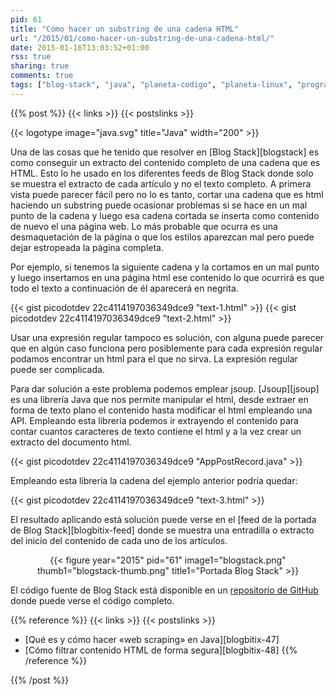 ```yaml
---
pid: 61
title: "Cómo hacer un substring de una cadena HTML"
url: "/2015/01/como-hacer-un-substring-de-una-cadena-html/"
date: 2015-01-16T13:03:52+01:00
rss: true
sharing: true
comments: true
tags: ["blog-stack", "java", "planeta-codigo", "planeta-linux", "programacion", "software"]
---
```


{{% post %}}
{{< links >}}
{{< postslinks >}}

{{< logotype image="java.svg" title="Java" width="200" >}}

Una de las cosas que he tenido que resolver en [Blog Stack][blogstack] es como conseguir un extracto del contenido completo de una cadena que es HTML. Esto lo he usado en los diferentes feeds de Blog Stack donde solo se muestra el extracto de cada artículo y no el texto completo. A primera vista puede parecer fácil pero no lo es tanto, cortar una cadena que es html haciendo un substring puede ocasionar problemas si se hace en un mal punto de la cadena y luego esa cadena cortada se inserta como contenido de nuevo el una página web. Lo más probable que ocurra es una desmaquetación de la página o que los estilos aparezcan mal pero puede dejar estropeada la página completa.

Por ejemplo, si tenemos la siguiente cadena y la cortamos en un mal punto y luego insertamos en una página html ese contenido lo que ocurrirá es que todo el texto a continuación de él aparecerá en negrita.

{{< gist picodotdev 22c4114197036349dce9 "text-1.html" >}}
{{< gist picodotdev 22c4114197036349dce9 "text-2.html" >}}

Usar una expresión regular tampoco es solución, con alguna puede parecer que en algún caso funciona pero posiblemente para cada expresión regular podamos encontrar un html para el que no sirva. La expresión regular puede ser complicada.

Para dar solución a este problema podemos emplear jsoup. [Jsoup][jsoup] es una librería Java que nos permite manipular el html, desde extraer en forma de texto plano el contenido hasta modificar el html empleando una API. Empleando esta librería podemos ir extrayendo el contenido para contar cuantos caracteres de texto contiene el html y a la vez crear un extracto del documento html.

{{< gist picodotdev 22c4114197036349dce9 "AppPostRecord.java" >}}

Empleando esta librería la cadena del ejemplo anterior podría quedar:

{{< gist picodotdev 22c4114197036349dce9 "text-3.html" >}}

El resultado aplicando está solución puede verse en el [feed de la portada de Blog Stack][blogbitix-feed] donde se muestra una entradilla o extracto del inicio del contenido de cada uno de los artículos.

<div class="media" style="text-align: center;">
	{{< figure year="2015" pid="61"
    	image1="blogstack.png" thumb1="blogstack-thumb.png" title1="Portada Blog Stack" >}}
</div>

El código fuente de Blog Stack está disponible en un [repositorio de GitHub](https://github.com/picodotdev/blog-stack/tree/master) donde puede verse el código completo.

{{% reference %}}
{{< links >}}
{{< postslinks >}}
* [Qué es y cómo hacer «web scraping» en Java][blogbitix-47]
* [Cómo filtrar contenido HTML de forma segura][blogbitix-48]
{{% /reference %}}

{{% /post %}}
